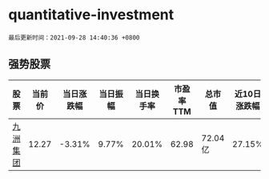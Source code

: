 # quantitative-investment

`最后更新时间：2021-09-28 14:40:36 +0800`

## 强势股票

|股票|当前价|当日涨跌幅|当日振幅|当日换手率|市盈率TTM|总市值|近10日涨跌幅|
|----|----|----|----|----|----|----|----|
|[九洲集团](https://xueqiu.com/S/SZ300040)|12.27|-3.31%|9.77%|20.01%|62.98|72.04亿|27.15%|
